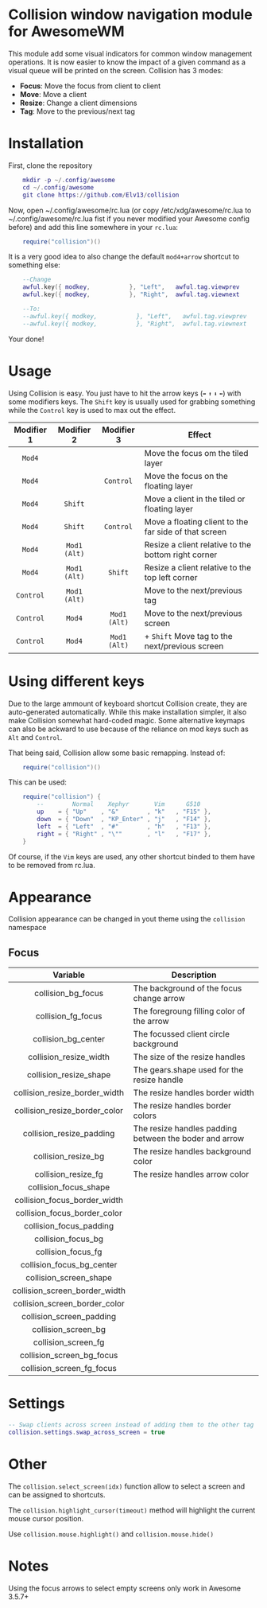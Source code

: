 Collision window navigation module for AwesomeWM
================================================

This module add some visual indicators for common window management operations.
It is now easier to know the impact of a given command as a visual queue will
be printed on the screen. Collision has 3 modes:

* **Focus**: Move the focus from client to client
* **Move**: Move a client
* **Resize**: Change a client dimensions
* **Tag**: Move to the previous/next tag

# Installation

First, clone the repository

```lua
    mkdir -p ~/.config/awesome
    cd ~/.config/awesome
    git clone https://github.com/Elv13/collision
```

Now, open ~/.config/awesome/rc.lua (or copy /etc/xdg/awesome/rc.lua to 
~/.config/awesome/rc.lua fist if you never modified your Awesome config before)
 and add this line somewhere in your `rc.lua`:

```lua
    require("collision")()
```

It is a very good idea to also change the default `mod4+arrow` shortcut to
something else:

```lua
    --Change
    awful.key({ modkey,           }, "Left",   awful.tag.viewprev       ),
    awful.key({ modkey,           }, "Right",  awful.tag.viewnext       ),

    --To:
    --awful.key({ modkey,           }, "Left",   awful.tag.viewprev       ),
    --awful.key({ modkey,           }, "Right",  awful.tag.viewnext       ),
```

Your done!

# Usage

Using Collision is easy. You just have to hit the arrow keys (`➡` `⬆` `⬇` `⬅`)
with some modifiers keys. The `Shift` key is usually used for grabbing something
while the `Control` key is used to max out the effect.

| Modifier 1 | Modifier 2   |  Modifier 3  | Effect                                                |
| :--------: | :----------: | :----------: | ----------------------------------------------------- |
| `Mod4`     |              |              | Move the focus om the tiled layer                     |
| `Mod4`     |              | `Control`    | Move the focus on the floating layer                  |
| `Mod4`     | `Shift`      |              | Move a client in the tiled or floating layer          |
| `Mod4`     | `Shift`      | `Control`    | Move a floating client to the far side of that screen |
| `Mod4`     | `Mod1 (Alt)` |              | Resize a client relative to the bottom right corner   |
| `Mod4`     | `Mod1 (Alt)` | `Shift`      | Resize a client relative to the top left corner       |
| `Control`  | `Mod1 (Alt)` |              | Move to the next/previous tag                         |
| `Control`  | `Mod4`       | `Mod1 (Alt)` | Move to the next/previous screen                      |
| `Control`  | `Mod4`       | `Mod1 (Alt)` | + `Shift` Move tag to the next/previous screen        |

# Using different keys

Due to the large ammount of keyboard shortcut Collision create, they are
auto-generated automatically. While this make installation simpler, it also
make Collision somewhat hard-coded magic. Some alternative keymaps can also
be ackward to use because of the reliance on mod keys such as `Alt` and `Control`.

That being said, Collision allow some basic remapping. Instead of:

```lua
    require("collision")()
```

This can be used:

```lua
    require("collision") {
        --        Normal    Xephyr       Vim      G510
        up    = { "Up"    , "&"        , "k"   , "F15" },
        down  = { "Down"  , "KP_Enter" , "j"   , "F14" },
        left  = { "Left"  , "#"        , "h"   , "F13" },
        right = { "Right" , "\""       , "l"   , "F17" },
    }
```

Of course, if the `Vim` keys are used, any other shortcut binded to them have to
be removed from rc.lua.

# Appearance

Collision appearance can be changed in yout theme using the `collision`
namespace

## Focus

| Variable                      | Description                                            |
| :---------------------------: | ------------------------------------------------------ |
| collision_bg_focus            | The background of the focus change arrow               |
| collision_fg_focus            | The foregroung filling color of the arrow              |
| collision_bg_center           | The focussed client circle background                  |
| collision_resize_width        | The size of the resize handles                         |
| collision_resize_shape        | The gears.shape used for the resize handle             |
| collision_resize_border_width | The resize handles border width                        |
| collision_resize_border_color | The resize handles border colors                       |
| collision_resize_padding      | The resize handles padding between the boder and arrow |
| collision_resize_bg           | The resize handles background color                    |
| collision_resize_fg           | The resize handles arrow color                         |
| collision_focus_shape         |                                                        |
| collision_focus_border_width  |                                                        |
| collision_focus_border_color  |                                                        |
| collision_focus_padding       |                                                        |
| collision_focus_bg            |                                                        |
| collision_focus_fg            |                                                        |
| collision_focus_bg_center     |                                                        |
| collision_screen_shape        |                                                        |
| collision_screen_border_width |                                                        |
| collision_screen_border_color |                                                        |
| collision_screen_padding      |                                                        |
| collision_screen_bg           |                                                        |
| collision_screen_fg           |                                                        |
| collision_screen_bg_focus     |                                                        |
| collision_screen_fg_focus     |                                                        |

# Settings

```lua
-- Swap clients across screen instead of adding them to the other tag
collision.settings.swap_across_screen = true
```

# Other

The `collision.select_screen(idx)` function allow to select a screen and can be
assigned to shortcuts.

The `collision.highlight_cursor(timeout)` method will highlight the current mouse
cursor position.

Use `collision.mouse.highlight()` and `collision.mouse.hide()`
# Notes

Using the focus arrows to select empty screens only work in Awesome 3.5.7+

